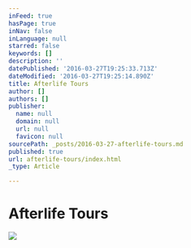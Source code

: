 ```yaml
---
inFeed: true
hasPage: true
inNav: false
inLanguage: null
starred: false
keywords: []
description: ''
datePublished: '2016-03-27T19:25:33.713Z'
dateModified: '2016-03-27T19:25:14.890Z'
title: Afterlife Tours
author: []
authors: []
publisher:
  name: null
  domain: null
  url: null
  favicon: null
sourcePath: _posts/2016-03-27-afterlife-tours.md
published: true
url: afterlife-tours/index.html
_type: Article

---
```

# Afterlife Tours
![](https://the-grid-user-content.s3-us-west-2.amazonaws.com/90d3a009-00bb-4d79-8537-92efa08449c5.jpg)